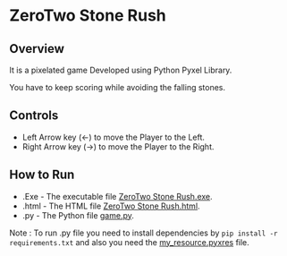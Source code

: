 # ZeroTwo Stone Rush

## Overview
It is a pixelated game Developed using Python Pyxel Library.

You have to keep scoring while avoiding the falling stones.

## Controls
+ Left Arrow key (<-) to move the Player to the Left.
+ Right Arrow key (->) to move the Player to the Right.

## How to Run 
+ .Exe - The executable file [ZeroTwo Stone Rush.exe](ZeroTwo%20Stone%20Rush.exe).
+ .html - The HTML file [ZeroTwo Stone Rush.html](ZeroTwo%20Stone%20Rush.html).
+ .py - The Python file [game.py](game.py).

Note : To run .py file you need to install dependencies by `pip install -r requirements.txt` and also you need the [my_resource.pyxres](my_resource.pyxres) file.